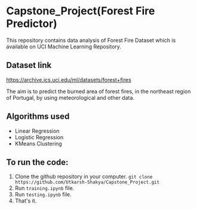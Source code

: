 # Capstone_Project(Forest Fire Predictor)
This repository contains data analysis of Forest Fire Dataset which is available on UCI Machine Learning Repository.

## Dataset link
https://archive.ics.uci.edu/ml/datasets/forest+fires

The aim is to predict the burned area of forest fires, in the northeast region of Portugal, by using meteorological and other data.

## Algorithms used
* Linear Regression
* Logistic Regression
* KMeans Clustering

## To run the code:
1. Clone the github repository in your computer. ```git clone https://github.com/Utkarsh-Shakya/Capstone_Project.git```
2. Run ```training.ipynb``` file.
3. Run ```testing.ipynb``` file.
4. That's it.
